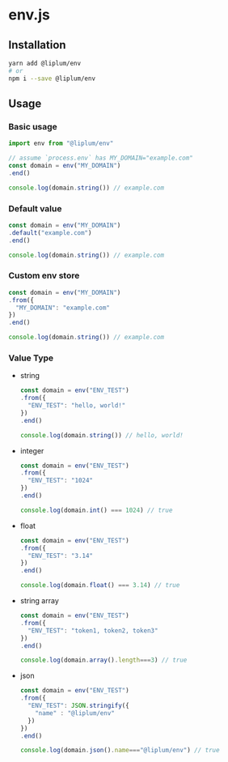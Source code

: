 # env.js

## Installation

```sh
yarn add @liplum/env
# or
npm i --save @liplum/env
```

## Usage

### Basic usage

```js
import env from "@liplum/env"

// assume `process.env` has MY_DOMAIN="example.com"
const domain = env("MY_DOMAIN")
.end()

console.log(domain.string()) // example.com
```

### Default value

```js
const domain = env("MY_DOMAIN")
.default("example.com")
.end()

console.log(domain.string()) // example.com
```

### Custom env store

```js
const domain = env("MY_DOMAIN")
.from({
  "MY_DOMAIN": "example.com"
})
.end()

console.log(domain.string()) // example.com
```

### Value Type

- string

  ```js
  const domain = env("ENV_TEST")
  .from({
    "ENV_TEST": "hello, world!"
  })
  .end()

  console.log(domain.string()) // hello, world!
  ```

- integer

  ```js
  const domain = env("ENV_TEST")
  .from({
    "ENV_TEST": "1024"
  })
  .end()

  console.log(domain.int() === 1024) // true
  ```

- float

  ```js
  const domain = env("ENV_TEST")
  .from({
    "ENV_TEST": "3.14"
  })
  .end()

  console.log(domain.float() === 3.14) // true
  ```

- string array

  ```js
  const domain = env("ENV_TEST")
  .from({
    "ENV_TEST": "token1, token2, token3"
  })
  .end()

  console.log(domain.array().length===3) // true
  ```

- json

  ```js
  const domain = env("ENV_TEST")
  .from({
    "ENV_TEST": JSON.stringify({
      "name" : "@liplum/env"
    })
  })
  .end()

  console.log(domain.json().name==="@liplum/env") // true
  ```
